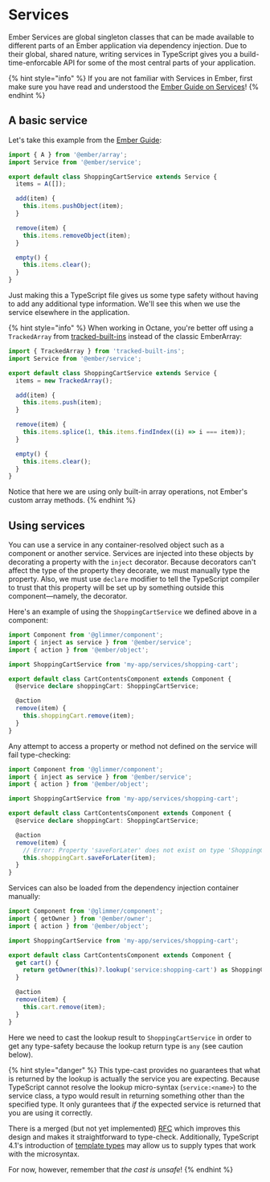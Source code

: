 # Services

Ember Services are global singleton classes that can be made available to different parts of an Ember application via dependency injection. Due to their global, shared nature, writing services in TypeScript gives you a build-time-enforcable API for some of the most central parts of your application.

{% hint style="info" %}
If you are not familiar with Services in Ember, first make sure you have read and understood the [Ember Guide on Services](https://guides.emberjs.com/release/services/)!
{% endhint %}

## A basic service

Let's take this example from the [Ember Guide](https://guides.emberjs.com/release/services/):

```typescript
import { A } from '@ember/array';
import Service from '@ember/service';

export default class ShoppingCartService extends Service {
  items = A([]);

  add(item) {
    this.items.pushObject(item);
  }

  remove(item) {
    this.items.removeObject(item);
  }

  empty() {
    this.items.clear();
  }
}
```

Just making this a TypeScript file gives us some type safety without having to add any additional type information. We'll see this when we use the service elsewhere in the application.

{% hint style="info" %}
When working in Octane, you're better off using a `TrackedArray` from [tracked-built-ins](https://github.com/pzuraq/tracked-built-ins) instead of the classic EmberArray:

```typescript
import { TrackedArray } from 'tracked-built-ins';
import Service from '@ember/service';

export default class ShoppingCartService extends Service {
  items = new TrackedArray();

  add(item) {
    this.items.push(item);
  }

  remove(item) {
    this.items.splice(1, this.items.findIndex((i) => i === item));
  }

  empty() {
    this.items.clear();
  }
}
```

Notice that here we are using only built-in array operations, not Ember's custom array methods.
{% endhint %}

## Using services

You can use a service in any container-resolved object such as a component or another service. Services are injected into these objects by decorating a property with the `inject` decorator. Because decorators can't affect the type of the property they decorate, we must manually type the property. Also, we must use `declare` modifier to tell the TypeScript compiler to trust that this property will be set up by something outside this component—namely, the decorator.

Here's an example of using the `ShoppingCartService` we defined above in a component:

```typescript
import Component from '@glimmer/component';
import { inject as service } from '@ember/service';
import { action } from '@ember/object';

import ShoppingCartService from 'my-app/services/shopping-cart';

export default class CartContentsComponent extends Component {
  @service declare shoppingCart: ShoppingCartService;

  @action
  remove(item) {
    this.shoppingCart.remove(item);
  }
}
```

Any attempt to access a property or method not defined on the service will fail type-checking:

```typescript
import Component from '@glimmer/component';
import { inject as service } from '@ember/service';
import { action } from '@ember/object';

import ShoppingCartService from 'my-app/services/shopping-cart';

export default class CartContentsComponent extends Component {
  @service declare shoppingCart: ShoppingCartService;

  @action
  remove(item) {
    // Error: Property 'saveForLater' does not exist on type 'ShoppingCartService'.
    this.shoppingCart.saveForLater(item);
  }
}
```

Services can also be loaded from the dependency injection container manually:

```typescript
import Component from '@glimmer/component';
import { getOwner } from '@ember/owner';
import { action } from '@ember/object';

import ShoppingCartService from 'my-app/services/shopping-cart';

export default class CartContentsComponent extends Component {
  get cart() {
    return getOwner(this)?.lookup('service:shopping-cart') as ShoppingCartService;
  }

  @action
  remove(item) {
    this.cart.remove(item);
  }
}
```

Here we need to cast the lookup result to `ShoppingCartService` in order to get any type-safety because the lookup return type is `any` \(see caution below\).

{% hint style="danger" %}
This type-cast provides no guarantees that what is returned by the lookup is actually the service you are expecting. Because TypeScript cannot resolve the lookup micro-syntax \(`service:<name>`\) to the service class, a typo would result in returning something other than the specified type. It only gurantees that _if_ the expected service is returned that you are using it correctly.

There is a merged \(but not yet implemented\) [RFC](https://emberjs.github.io/rfcs/0585-improved-ember-registry-apis.html) which improves this design and makes it straightforward to type-check. Additionally, TypeScript 4.1's introduction of [template types](https://devblogs.microsoft.com/typescript/announcing-typescript-4-1/#template-literal-types) may allow us to supply types that work with the microsyntax.

For now, however, remember that _the cast is unsafe_!
{% endhint %}

